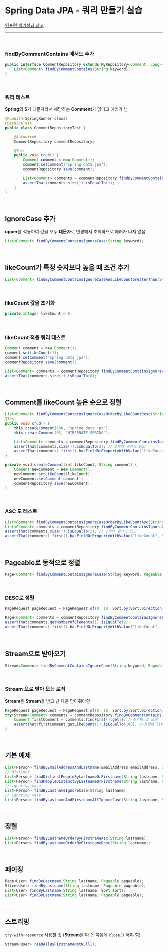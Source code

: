 # Spring Data JPA - 쿼리 만들기 실습

[인프런 백기선님 참고](https://www.inflearn.com/course/%EC%8A%A4%ED%94%84%EB%A7%81-%EB%8D%B0%EC%9D%B4%ED%84%B0-jpa/dashboard)

<hr>

<br>

### findByCommentContains 메서드 추가

```java
public interface CommentRepository extends MyRepository<Comment, Long>{
    List<Comment> findByCommentContains(String keyword);
}
```

<br>

### 쿼리 테스트

**Spring**의 **S**가 대문자라서 해당하는 **Comment**가 없다고 에러가 남

```java
@RunWith(SpringRunner.class)
@DataJpaTest
public class CommentRepositoryTest {

    @Autowired
    CommentRepository commentRepository;

    @Test
    public void crud() {
        Comment comment = new Comment();
        comment.setComment("spring data jpa");
        commentRepository.save(comment);

        List<Comment> comments = commentRepository.findByCommentContains("Spring");
        assertThat(comments.size()).isEqualTo(1);
    }
}
```

<br>

## IgnoreCase 추가

**upper**를 적용하여 값을 모두 **대문자**로 변경해서 조회하므로 에러가 나지 않음

```java
List<Comment> findByCommentContainsIgnoreCase(String keyword);
```

<br>

## likeCount가 특정 숫자보다 높을 때 조건 추가

```java
List<Comment> findByCommentContainsIgnoreCaseAndLikeCountGreaterThan(String keyword, int likeCount);
```

<br>

### likeCount 값을 초기화

```java
private Integer likeCount = 0;
```

<br>

### likeCount 적용 쿼리 테스트

```java
Comment comment = new Comment();
comment.setLikeCount(1);
comment.setComment("spring data jpa");
commentRepository.save(comment);

List<Comment> comments = commentRepository.findByCommentContainsIgnoreCaseAndLikeCountGreaterThan("Spring", 10);
assertThat(comments.size()).isEqualTo(0);
```

<br>

## Comment를 likeCount 높은 순으로 정렬

```java
List<Comment> findByCommentContainsIgnoreCaseOrderByLikeCountDesc(String keyword);
@Test
public void crud() {
    this.createComment(100, "spring data jpa");
    this.createComment(55, "HIBERNATE SPRING");

    List<Comment> comments = commentRepository.findByCommentContainsIgnoreCaseOrderByLikeCountDesc("Spring");
    assertThat(comments.size()).isEqualTo(2); // 2개의 결과가 있고
    assertThat(comments).first().hasFieldOrPropertyWithValue("likeCount", 100); // 첫번째 값의 likeCount = 100
}

private void createComment(int likeCount, String comment) {
    Comment newComment = new Comment();
    newComment.setLikeCount(likeCount);
    newComment.setComment(comment);
    commentRepository.save(newComment);
}
```

<br>

### ASC 도 테스트

```java
List<Comment> findByCommentContainsIgnoreCaseOrderByLikeCountAsc(String keyword);
List<Comment> comments = commentRepository.findByCommentContainsIgnoreCaseOrderByLikeCountAsc("Spring");
assertThat(comments.size()).isEqualTo(2); // 2개의 결과가 있고
assertThat(comments).first().hasFieldOrPropertyWithValue("likeCount", 55); // 첫번째 값의 likeCount = 55
```

<br>

## Pageable로 동적으로 정렬

```java
Page<Comment> findByCommentContainsIgnoreCase(String keyword, Pageable pageable);
```

<br>

### DESC로 정렬

```java
PageRequest pageRequest = PageRequest.of(0, 10, Sort.by(Sort.Direction.DESC, "LikeCount"));

Page<Comment> comments = commentRepository.findByCommentContainsIgnoreCase("Spring", pageRequest);
assertThat(comments.getNumberOfElements()).isEqualTo(2);
assertThat(comments).first().hasFieldOrPropertyWithValue("likeCount", 100);
```

<br>

## Stream으로 받아오기

```java
Stream<Comment> findByCommentContainsIgnoreCase(String keyword, Pageable pageable);
```

<br>

### Stream 으로 받아 오는 로직

**Stream**은 **Stream**을 받고 난 다음 닫아줘아함

```java
PageRequest pageRequest = PageRequest.of(0, 10, Sort.by(Sort.Direction.DESC, "LikeCount"));
try(Stream<Comment> comments = commentRepository.findByCommentContainsIgnoreCase("Spring", pageRequest)) {
    Comment firstComment = comments.findFirst().get(); //첫번째 값 조회
    assertThat(firstComment.getLikeCount()).isEqualTo(100); //첫번째 likeCount 값은 100
}
```

<br>

## 기본 예제

```java
List<Person> findByEmailAddressAndLastname(EmailAddress emailAddress, String lastname);
// distinct
List<Person> findDistinctPeopleByLastnameOrFirstname(String lastname, String firstname);
List<Person> findPeopleDistinctByLastnameOrFirstname(String lastname, String firstname);
// ignoring case
List<Person> findByLastnameIgnoreCase(String lastname);
// ignoring case
List<Person> findByLastnameAndFirstnameAllIgnoreCase(String lastname, String firstname);
```

<br>

## 정렬

```java
List<Person> findByLastnameOrderByFirstnameAsc(String lastname);
List<Person> findByLastnameOrderByFirstnameDesc(String lastname);
```

<br>

## 페이징

```java
Page<User> findByLastname(String lastname, Pageable pageable);
Slice<User> findByLastname(String lastname, Pageable pageable);
List<User> findByLastname(String lastname, Sort sort);
List<User> findByLastname(String lastname, Pageable pageable);
```

<br>

## 스트리밍

`try-with-resource` 사용할 것 (**Stream**을 다 쓴 다음에 `close()` 해야 함)

```java
Stream<User> readAllByFirstnameNotNull();
```
